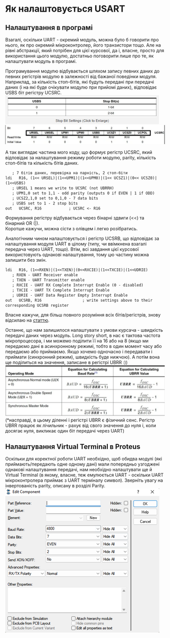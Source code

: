 # Як налаштовується USART
## Налаштування в програмі
Взагалі, оскільки UART - окремий модуль, можна було б говорити про нього, як про окремий мікроконтролер, його транзистори тощо. Але на рівні абстракції, який потрібен для цієї курсової, да і, власне, просто для використання цього модулю, достатньо поговорити лише про те, як налаштувати модуль в програмі.

Програмування модулю відбувається шляхом запису певних даних до певних регістрів модулю в залежності від бажаної поведінки модуля. Наприклад, за кількість стоп-бітів, які будуть передані при передачі даних (і на які буде очікувати модулю при прийомі даних), відповідає USBS біт регістру UCSRC.  
![USBS bit](../pic/usbs.png)
![UCSRC register](../pic/ucsrc.png)

А так виглядає частина мого коду, що формує регістр UCSRC, який відповідає за налаштування режиму роботи модулю, parity, кількість стоп-бітів та кількість бітів даних.  
```
   ; 7 бітів даних, перевірка на парність, 2 стоп-біти
ldi   R16, (1<< URSEL)|(1<<UPM1)|(1<<UPM0)|(1<< UCSZ1)|(0<< UCSZ0)|(1<<USBS) 
   ; URSEL 1 means we write to UCSRC (not UBRRH)
   ; UPM1,0 set to 1,1 - odd parity (outputs 0 if EVEN | 1 if ODD)
   ; UCSZ2,1,0 set to 0,1,0 - 7 data bits
   ; USBS set to 1 - 2 stop bits
out   UCSRC, R16			; UCSRC <- R16 
```
Формування регістру відбувається через бінарні здвиги (<<) та бінарний OR (|).   
Коротше кажучи, можна сісти з олівцем і легко розібратись.

Аналогічним чином налаштовується і регістр UCSRB, що відповідає за налаштування модуля UART в цілому (типу, чи ввімкнена взагалі передача через UART, тощо). Втім, всі завдання цієї курсової використовують однакові налаштування, тому цю частину можна залишити без змін.
```
ldi   R16, (1<<RXEN)|(1<<TXEN)|(0<<RXCIE)|(1<<TXCIE)|(1<<UDRIE)
   ; RXEN - UART Receiver enable
   ; TXEN - UART Transmitter enable
   ; RXCIE - UART RX Complete Interrupt Enable (0 - disabled)
   ; TXCIE - UART TX Complete Interrupt Enable
   ; UDRIE - UART Data Register Empty Interrupt Enable 
out   UCSRB, R16		          ; write settings above to their corresponding UCSRB register
```

Власне кажучи, для більш повного розуміння всіх бітів/регістрів, знову відсилаю на [статтю](https://maxembedded.com/2013/09/the-usart-of-the-avr/).

Останнє, що нам залишилося налаштувати з умови курсача - швидкість передачі даних через модуль.
Long story short, в нас є тактова частота мікропроцесора, і ми можемо поділити її на 16 або на 8 (якщо ми передаємо дані в асинхронному режимі, тобто в один момент часу або передаємо або приймаємо. Якщо хочемо одночасно і передавати і приймати (синхронний режим), швидкість буде нижчою). А потім вона ще поділиться на значення, записане в регістрі UBRR :)) 
![Baudrate calculation](../pic/baudrate.png)
(*насправді, в цьому діленні і регістрі UBRR є фізичний сенс. Регістр UBRR працює як лічильник - рахує від свого значення до нуля і, коли досягає нуля, викликає один біт передачі через UART)

## Налаштування Virtual Terminal в Proteus
Оскільки для коректної роботи UART необхідно, щоб обидва модулі (які приймають/передають одне одному дані) мали попередньо узгоджені однакові налаштування передачі, нам необхідно налаштувати ще й Virtual Terminal (в якому, власне, теж емулюється UART - оскільки UART мікроконтролера приймає з UART терміналу символ). Зверніть увагу на інвертованість parity, описану в розділі Parity.
![](../pic/virttermsettings.png)